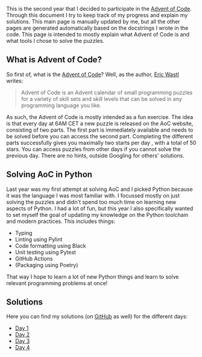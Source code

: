 This is the second year that I decided to participate in the [Advent of Code](https://adventofcode.com/). Through this 
document I try to keep track of my progress and explain my solutions. This main page is manually updated by me, but all
the other pages are generated automatically based on the docstrings I wrote in the code. This page is intended to mostly
explain what Advent of Code is and what tools I chose to solve the puzzles.

## What is Advent of Code?
So first of, what is the [Advent of Code](https://adventofcode.com/)? Well, as the author, [Eric Wastl](http://was.tl/)
writes:  

>Advent of Code is an Advent calendar of small programming puzzles for a variety of skill sets and skill levels that can be solved in any programming language you like. 

As such, the Advent of Code is mostly intended as a fun exercise. The idea is that every day at 6AM CET a new puzzle
is released on the AoC website, consisting of two parts. The first part is immediately available and needs to be solved
before you can access the second part. Completing the different parts successfully gives you maximally two starts per day
, with a total of 50 stars. You can access puzzles from other days if you cannot solve the previous day. There are no
hints, outside Googling for others' solutions.

## Solving AoC in Python
Last year was my first attempt at solving AoC and I picked Python because it was the language I was most familiar with. 
I focussed mostly on just solving the puzzles and didn't spend too much time on learning new aspects of Python. I had a
lot of fun, but this year I also specifically wanted to set myself the goal of updating my knowledge on the Python
toolchain and modern practices. This includes things:

* Typing
* Linting using Pylint
* Code formatting using Black
* Unit testing using Pytest
* GitHub Actions
* (Packaging using Poetry) 

That way I hope to learn a lot of new Python things and learn to solve relevant programming problems at once!

## Solutions
Here you can find my solutions (on [GitHub](https://github.com/GeertLitjens/advent-of-code-2021) as well)
for the different days:

* [Day 1](./days/day1.md)
* [Day 2](./days/day2.md)
* [Day 3](./days/day3.md)
* [Day 4](./days/day4.md)
